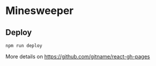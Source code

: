 # Minesweeper

## Deploy
```
npm run deploy
```
More details on https://github.com/gitname/react-gh-pages